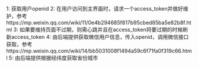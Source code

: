 1: 获取用户openid
2: 在用户访问到主界面时，请求一个access_token并做好维护，参考https://mp.weixin.qq.com/wiki/11/0e4b294685f817b95cbed85ba5e82b8f.html
3: 如果要维持页面不过期，则需心跳并且在access_token将要过期的时候刷新access_token
4: 由后端提供获取微信用户信息，传入openid，调用微信接口获取，参考https://mp.weixin.qq.com/wiki/14/bb5031008f1494a59c6f71fa0f319c66.html
5: 由后端提供根据经纬度获取省份城市